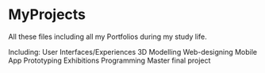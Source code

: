 # MyProjects

All these files including all my Portfolios during my study life.

Including:
  User Interfaces/Experiences
  3D Modelling
  Web-designing
  Mobile App Prototyping
  Exhibitions 
  Programming
  Master final project
